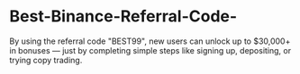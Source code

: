 # Best-Binance-Referral-Code-
By using the referral code "BEST99", new users can unlock up to $30,000+ in bonuses — just by completing simple steps like signing up, depositing, or trying copy trading.
